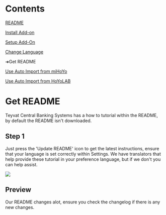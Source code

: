 # Contents
[README](/README.md)

[Install Add-on](/docs/INSTALL_ADD_ON.md)

[Setup Add-On](/docs/SETUP_ADD_ON.md)

[Change Language](/docs/CHANGE_LANGUAGE.md)

➜Get README

[Use Auto Import from miHoYo](/docs/USE_AUTO_IMPORT.md)

[Use Auto Import from HoYoLAB](/docs/USE_AUTO_IMPORT_HOYOLAB.md)

#

# Get README
Teyvat Central Banking Systems has a how to tutorial within the README, by default the README isn't downloaded.

## Step 1
Just press the 'Update README' icon to get the latest instructions, ensure that your language is set correctly within Settings. We have translators that help provide these tutorial in your preference language, but if we don't you can help assist.

<img src="https://raw.github.com/Yippy/primorina/master/images/get-readme/step-1-missing-readme.png?sanitize=true">

## Preview
Our README changes alot, ensure you check the changelog if there is any new changes.
